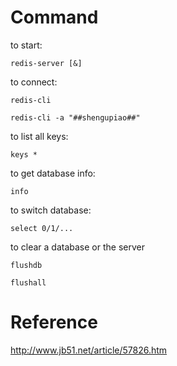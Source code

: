# Command

to start:

```
redis-server [&]
```

to connect:

```
redis-cli
```

```
redis-cli -a "##shengupiao##"
```

to list all keys:

```
keys *
```

to get database info:

```
info
```

to switch database:

```
select 0/1/...
```

to clear a database or the server

```
flushdb
```

```
flushall
```

# Reference

http://www.jb51.net/article/57826.htm